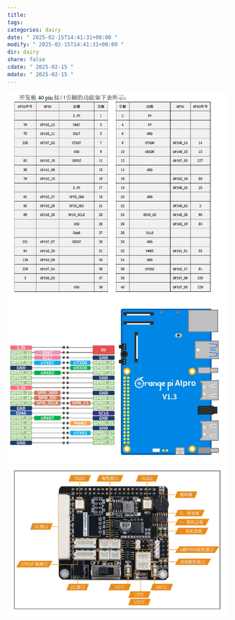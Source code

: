 ```yaml
---
title: 
tags: 
categories: dairy
date: " 2025-02-15T14:41:31+08:00 "
modify: " 2025-02-15T14:41:31+08:00 "
dir: dairy
share: false
cdate: " 2025-02-15 "
mdate: " 2025-02-15 "
---
```


![image.png](https://raw.githubusercontent.com/Tendourisu/images/master/202502151441065.png) ![image.png](https://raw.githubusercontent.com/Tendourisu/images/master/202502151442859.png)
![image.png](https://raw.githubusercontent.com/Tendourisu/images/master/202502151931848.png)
